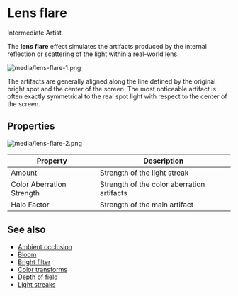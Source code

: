 # Lens flare

<span class="label label-doc-level">Intermediate</span>
<span class="label label-doc-audience">Artist</span>

The **lens flare** effect simulates the artifacts produced by the internal reflection or scattering of the light within a real-world lens.

![media/lens-flare-1.png](media/lens-flare-1.png) 

The artifacts are generally aligned along the line defined by the original bright spot and the center of the screen. The most noticeable artifact is often exactly symmetrical to the real spot light with respect to the center of the screen.

## Properties

![media/lens-flare-2.png](media/lens-flare-2.png) 

| Property                  | Description              
| ------------------------- | ------ 
| Amount                    | Strength of the light streak             
| Color Aberration Strength | Strength of the color aberration artifacts
| Halo Factor               | Strength of the main artifact            

## See also

* [Ambient occlusion](ambient-occlusion.md)
* [Bloom](bloom.md)
* [Bright filter](bright-filter.md)
* [Color transforms](color-transforms/index.md)
* [Depth of field](depth-of-field.md)
* [Light streaks](light-streaks.md)